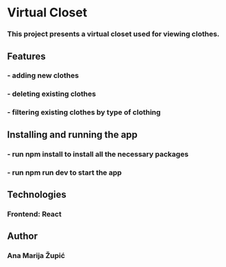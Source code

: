 # Virtual Closet
### This project presents a virtual closet used for viewing clothes.
## Features
### - adding new clothes
### - deleting existing clothes
### - filtering existing clothes by type of clothing
## Installing and running the app
### - run npm install to install all the necessary packages
### - run npm run dev to start the app
## Technologies
### Frontend: React
## Author
### Ana Marija Župić
